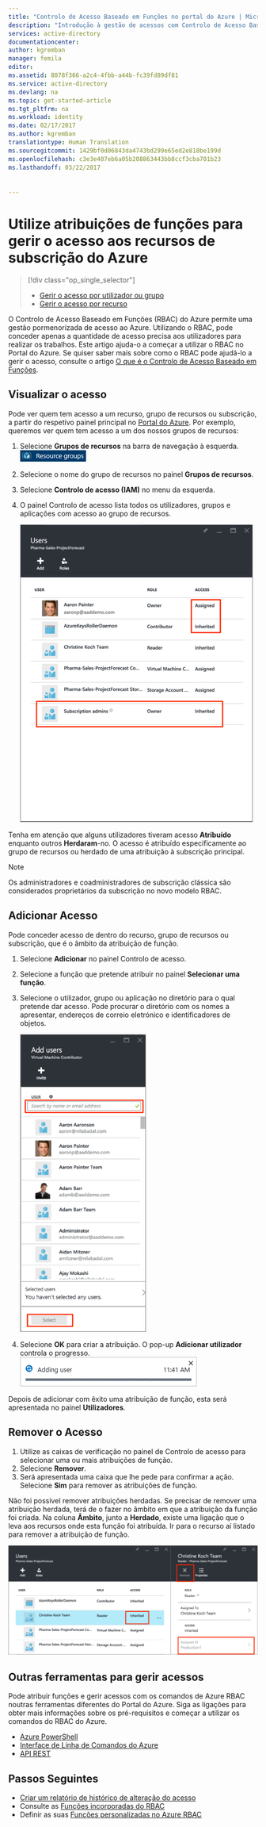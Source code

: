 ```yaml
---
title: "Controlo de Acesso Baseado em Funções no portal do Azure | Microsoft Docs"
description: "Introdução à gestão de acessos com Controlo de Acesso Baseado em Funções no Portal do Azure. Utilize atribuições de funções para atribuir permissões aos seus recursos."
services: active-directory
documentationcenter: 
author: kgremban
manager: femila
editor: 
ms.assetid: 8078f366-a2c4-4fbb-a44b-fc39fd89df81
ms.service: active-directory
ms.devlang: na
ms.topic: get-started-article
ms.tgt_pltfrm: na
ms.workload: identity
ms.date: 02/17/2017
ms.author: kgremban
translationtype: Human Translation
ms.sourcegitcommit: 1429bf0d06843da4743bd299e65ed2e818be199d
ms.openlocfilehash: c3e3e407eb6a05b208863443bb8ccf3cba701b23
ms.lasthandoff: 03/22/2017


---
```

# <a name="use-role-assignments-to-manage-access-to-your-azure-subscription-resources"></a>Utilize atribuições de funções para gerir o acesso aos recursos de subscrição do Azure
> [!div class="op_single_selector"]
> * [Gerir o acesso por utilizador ou grupo](role-based-access-control-manage-assignments.md)
> * [Gerir o acesso por recurso](role-based-access-control-configure.md)

O Controlo de Acesso Baseado em Funções (RBAC) do Azure permite uma gestão pormenorizada de acesso ao Azure. Utilizando o RBAC, pode conceder apenas a quantidade de acesso precisa aos utilizadores para realizar os trabalhos. Este artigo ajuda-o a começar a utilizar o RBAC no Portal do Azure. Se quiser saber mais sobre como o RBAC pode ajudá-lo a gerir o acesso, consulte o artigo [O que é o Controlo de Acesso Baseado em Funções](role-based-access-control-what-is.md).

## <a name="view-access"></a>Visualizar o acesso
Pode ver quem tem acesso a um recurso, grupo de recursos ou subscrição, a partir do respetivo painel principal no [Portal do Azure](https://portal.azure.com). Por exemplo, queremos ver quem tem acesso a um dos nossos grupos de recursos:

1. Selecione **Grupos de recursos** na barra de navegação à esquerda.  
    ![Grupos de recursos - ícone](./media/role-based-access-control-configure/resourcegroups_icon.png)
2. Selecione o nome do grupo de recursos no painel **Grupos de recursos**.
3. Selecione **Controlo de acesso (IAM)** no menu da esquerda.  
4. O painel Controlo de acesso lista todos os utilizadores, grupos e aplicações com acesso ao grupo de recursos.  
   
    ![Captura de ecrã Painel de utilizadores – acesso herdado por oposição a atribuído](./media/role-based-access-control-configure/view-access.png)

Tenha em atenção que alguns utilizadores tiveram acesso **Atribuído** enquanto outros **Herdaram**-no. O acesso é atribuído especificamente ao grupo de recursos ou herdado de uma atribuição à subscrição principal.

> [!NOTE]
> Os administradores e coadministradores de subscrição clássica são considerados proprietários da subscrição no novo modelo RBAC.

## <a name="add-access"></a>Adicionar Acesso
Pode conceder acesso de dentro do recurso, grupo de recursos ou subscrição, que é o âmbito da atribuição de função.

1. Selecione **Adicionar** no painel Controlo de acesso.  
2. Selecione a função que pretende atribuir no painel **Selecionar uma função**.
3. Selecione o utilizador, grupo ou aplicação no diretório para o qual pretende dar acesso. Pode procurar o diretório com os nomes a apresentar, endereços de correio eletrónico e identificadores de objetos.  
   
    ![Captura de ecrã Painel adicionar utilizadores – pesquisa](./media/role-based-access-control-configure/grant-access2.png)
4. Selecione **OK** para criar a atribuição. O pop-up **Adicionar utilizador** controla o progresso.  
    ![Captura de ecrã – barra de progresso de adicionar utilizador](./media/role-based-access-control-configure/addinguser_popup.png)

Depois de adicionar com êxito uma atribuição de função, esta será apresentada no painel **Utilizadores**.

## <a name="remove-access"></a>Remover o Acesso
1. Utilize as caixas de verificação no painel de Controlo de acesso para selecionar uma ou mais atribuições de função.
2. Selecione **Remover**.  
3. Será apresentada uma caixa que lhe pede para confirmar a ação. Selecione **Sim** para remover as atribuições de função.

Não foi possível remover atribuições herdadas. Se precisar de remover uma atribuição herdada, terá de o fazer no âmbito em que a atribuição da função foi criada. Na coluna **Âmbito**, junto a **Herdado**, existe uma ligação que o leva aos recursos onde esta função foi atribuída. Ir para o recurso aí listado para remover a atribuição de função.

![Painel de utilizadores – captura de ecrã do botão de acesso herdado desativa remover](./media/role-based-access-control-configure/remove-access2.png)

## <a name="other-tools-to-manage-access"></a>Outras ferramentas para gerir acessos
Pode atribuir funções e gerir acessos com os comandos de Azure RBAC noutras ferramentas diferentes do Portal do Azure.  Siga as ligações para obter mais informações sobre os pré-requisitos e começar a utilizar os comandos do RBAC do Azure.

* [Azure PowerShell](role-based-access-control-manage-access-powershell.md)
* [Interface de Linha de Comandos do Azure](role-based-access-control-manage-access-azure-cli.md)
* [API REST](role-based-access-control-manage-access-rest.md)

## <a name="next-steps"></a>Passos Seguintes
* [Criar um relatório de histórico de alteração do acesso](role-based-access-control-access-change-history-report.md)
* Consulte as [Funções incorporadas do RBAC](role-based-access-built-in-roles.md)
* Definir as suas [Funções personalizadas no Azure RBAC](role-based-access-control-custom-roles.md)


